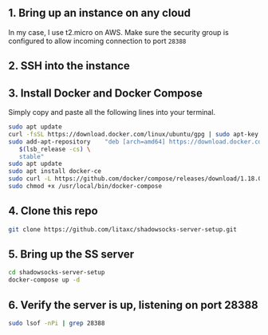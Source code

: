 ## 1. Bring up an instance on any cloud
In my case, I use t2.micro on AWS.
Make sure the security group is configured to allow incoming connection to port `28388`

## 2. SSH into the instance
## 3. Install Docker and Docker Compose
Simply copy and paste all the following lines into your terminal.
```sh
sudo apt update
curl -fsSL https://download.docker.com/linux/ubuntu/gpg | sudo apt-key add -
sudo add-apt-repository    "deb [arch=amd64] https://download.docker.com/linux/ubuntu \
   $(lsb_release -cs) \
   stable"
sudo apt update
sudo apt install docker-ce
sudo curl -L https://github.com/docker/compose/releases/download/1.18.0/docker-compose-`uname -s`-`uname -m` -o /usr/local/bin/docker-compose
sudo chmod +x /usr/local/bin/docker-compose
```
## 4. Clone this repo
```sh
git clone https://github.com/litaxc/shadowsocks-server-setup.git
```
## 5. Bring up the SS server
```sh
cd shadowsocks-server-setup
docker-compose up -d
```
## 6. Verify the server is up, listening on port 28388
```sh
sudo lsof -nPi | grep 28388
```
